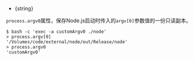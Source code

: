 <!-- YAML
added: 6.4.0
-->

* {string}

`process.argv0`属性，保存Node.js启动时传入的`argv[0]`参数值的一份只读副本。


```console
$ bash -c 'exec -a customArgv0 ./node'
> process.argv[0]
'/Volumes/code/external/node/out/Release/node'
> process.argv0
'customArgv0'
